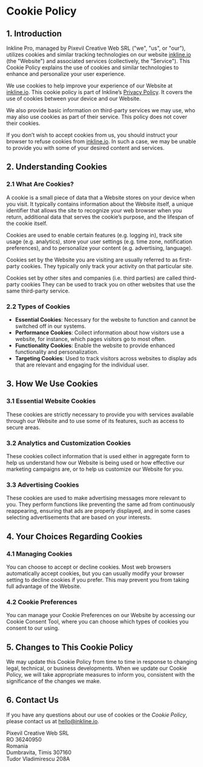# Cookie Policy

<div></div>

## 1. Introduction

Inkline Pro, managed by Pixevil Creative Web SRL ("we", "us", or "our"), utilizes cookies and similar tracking technologies on our website [inkline.io](https://inkline.io) (the "Website") and associated services (collectively, the "Service"). This Cookie Policy explains the use of cookies and similar technologies to enhance and personalize your user experience.

We use cookies to help improve your experience of our Website at [inkline.io](https://inkline.io). This cookie policy is part of Inkline’s [Privacy Policy](/privacy). It covers the use of cookies between your device and our Website.

We also provide basic information on third-party services we may use, who may also use cookies as part of their service. This policy does not cover their cookies.

If you don’t wish to accept cookies from us, you should instruct your browser to refuse cookies from [inkline.io](https://inkline.io). In such a case, we may be unable to provide you with some of your desired content and services.

## 2. Understanding Cookies

### 2.1 What Are Cookies?

A cookie is a small piece of data that a Website stores on your device when you visit. It typically contains information about the Website itself, a unique identifier that allows the site to recognize your web browser when you return, additional data that serves the cookie’s purpose, and the lifespan of the cookie itself.

Cookies are used to enable certain features (e.g. logging in), track site usage (e.g. analytics), store your user settings (e.g. time zone, notification preferences), and to personalize your content (e.g. advertising, language).

Cookies set by the Website you are visiting are usually referred to as first-party cookies. They typically only track your activity on that particular site.

Cookies set by other sites and companies (i.e. third parties) are called third-party cookies They can be used to track you on other websites that use the same third-party service.

### 2.2 Types of Cookies

- **Essential Cookies**: Necessary for the website to function and cannot be switched off in our systems.
- **Performance Cookies**: Collect information about how visitors use a website, for instance, which pages visitors go to most often.
- **Functionality Cookies**: Enable the website to provide enhanced functionality and personalization.
- **Targeting Cookies**: Used to track visitors across websites to display ads that are relevant and engaging for the individual user.

## 3. How We Use Cookies

### 3.1 Essential Website Cookies

These cookies are strictly necessary to provide you with services available through our Website and to use some of its features, such as access to secure areas.

### 3.2 Analytics and Customization Cookies

These cookies collect information that is used either in aggregate form to help us understand how our Website is being used or how effective our marketing campaigns are, or to help us customize our Website for you.

### 3.3 Advertising Cookies

These cookies are used to make advertising messages more relevant to you. They perform functions like preventing the same ad from continuously reappearing, ensuring that ads are properly displayed, and in some cases selecting advertisements that are based on your interests.

## 4. Your Choices Regarding Cookies

### 4.1 Managing Cookies

You can choose to accept or decline cookies. Most web browsers automatically accept cookies, but you can usually modify your browser setting to decline cookies if you prefer. This may prevent you from taking full advantage of the Website.

### 4.2 Cookie Preferences

You can manage your Cookie Preferences on our Website by accessing our Cookie Consent Tool, where you can choose which types of cookies you consent to our using.

## 5. Changes to This Cookie Policy

We may update this Cookie Policy from time to time in response to changing legal, technical, or business developments. When we update our Cookie Policy, we will take appropriate measures to inform you, consistent with the significance of the changes we make.

## 6. Contact Us

If you have any questions about our use of cookies or the _Cookie Policy_, please contact us at [hello@inkline.io](mailto:hello@inkline.io).

Pixevil Creative Web SRL<br/>
RO 36240950<br/>
Romania<br/>
Dumbravita, Timis 307160<br/>
Tudor Vladimirescu 208A<br/>
